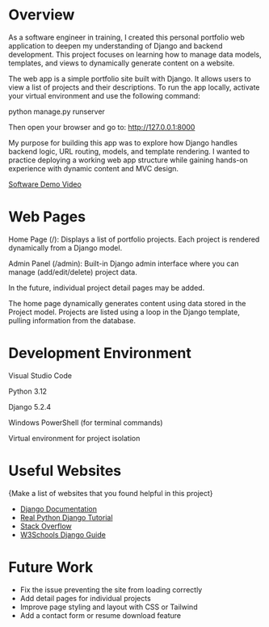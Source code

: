 # Overview

As a software engineer in training, I created this personal portfolio web application to deepen my understanding of Django and backend development. This project focuses on learning how to manage data models, templates, and views to dynamically generate content on a website.

The web app is a simple portfolio site built with Django. It allows users to view a list of projects and their descriptions. To run the app locally, activate your virtual environment and use the following command:

python manage.py runserver

Then open your browser and go to:
http://127.0.0.1:8000

My purpose for building this app was to explore how Django handles backend logic, URL routing, models, and template rendering. I wanted to practice deploying a working web app structure while gaining hands-on experience with dynamic content and MVC design.

[Software Demo Video](https://screenrec.com/share/RnBfhcFKYl)

# Web Pages

Home Page (/): Displays a list of portfolio projects. Each project is rendered dynamically from a Django model.

Admin Panel (/admin): Built-in Django admin interface where you can manage (add/edit/delete) project data.

In the future, individual project detail pages may be added.

The home page dynamically generates content using data stored in the Project model. Projects are listed using a loop in the Django template, pulling information from the database.

# Development Environment

Visual Studio Code

Python 3.12

Django 5.2.4

Windows PowerShell (for terminal commands)

Virtual environment for project isolation

# Useful Websites

{Make a list of websites that you found helpful in this project}
* [Django Documentation](https://docs.djangoproject.com/en/stable/)
* [Real Python Django Tutorial](https://realpython.com/get-started-with-django-1/)
* [Stack Overflow](https://stackoverflow.com/)
* [W3Schools Django Guide](https://www.w3schools.com/django/)

# Future Work

* Fix the issue preventing the site from loading correctly
* Add detail pages for individual projects
* Improve page styling and layout with CSS or Tailwind
* Add a contact form or resume download feature
